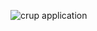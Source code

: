 

![crup application]("https://github.com/AyushGupta838/Crud-Application/blob/main/Crud%20Application%20photo.JP")
